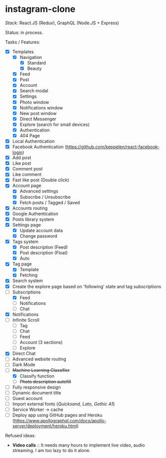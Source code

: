 # instagram-clone
_Stack:_ React.JS (Redux), GraphQL (Node.JS + Express)

Status: in process.

Tasks / Features:
- [x] Templates
  - [x] Navigation
    - [x] Standard
    - [x] Beauty
  - [x] Feed
  - [x] Post
  - [x] Account
  - [x] Search modal
  - [x] Settings
  - [x] Photo window
  - [x] Notifications window
  - [x] New post window
  - [x] Direct Messenger
  - [x] Explore (search for small devices)
  - [x] Authentication
  - [x] 404 Page
- [x] Local Authentication
- [x] Facebook Authentication (https://github.com/keppelen/react-facebook-login)
- [x] Add post
- [x] Like post
- [x] Comment post
- [x] Like comment
- [x] Fast like post (Double click)
- [x] Account page
  - [x] Advanced settings
  - [x] Subscribe / Unsubscribe
  - [x] Fetch posts / Tagged / Saved
- [x] Accounts routing
- [x] Google Authentication
- [x] Posts library system
- [x] Settings page
  - [x] Update account data
  - [x] Change password
- [x] Tags system
     - [x] Post description (Feed)
     - [x] Post description (Float)
   - [x] Auto
- [x] Tag page
  - [x] Template
  - [x] Fetching
- [x] Search system
- [x] Create the explore page based on 'following' state and tag subscriptions
- [ ] Subscriptions
   - [x] Feed
   - [ ] Notifications
   - [ ] Chat
- [x] Notifications
- [ ] Infinite Scroll
   - [ ] Tag
   - [ ] Chat
   - [ ] Feed
   - [ ] Account (3 sections)
   - [ ] Explore
- [x] Direct Chat
- [ ] Advanced website routing
- [ ] Dark Mode
- [ ] ~~Machine Learning Classifier~~
  - [x] Classify function
  - [ ] ~~Photo description autofill~~
- [ ] Fully responsive design
- [ ] Dynamic document title
- [ ] Guest account
- [ ] Import external fonts (_Quicksand, Lato, Gothic A1_)
- [ ] Service Worker -> cache
- [ ] Deploy app using GitHub pages and Heroku (https://www.apollographql.com/docs/apollo-server/deployment/heroku.html)

Refused ideas:
- **Video calls** :: It needs many hours to implement live video, audio streaming. I am too lazy to do it alone.


